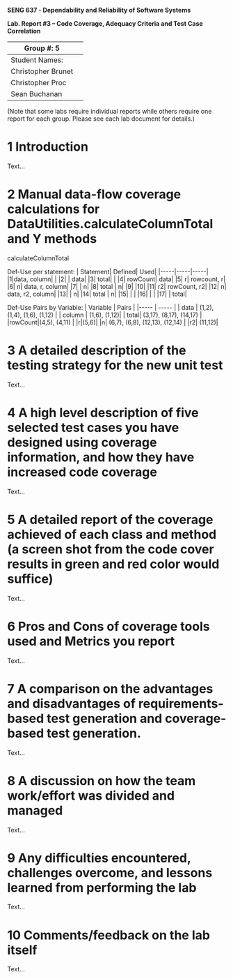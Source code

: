 **SENG 637 - Dependability and Reliability of Software Systems**

**Lab. Report #3 – Code Coverage, Adequacy Criteria and Test Case Correlation**

| Group \#: 5      |     |
| -------------- | --- |
| Student Names: |     |
| Christopher Brunet |     |
| Christopher Proc |     |
| Sean Buchanan |     |

(Note that some labs require individual reports while others require one report
for each group. Please see each lab document for details.)

# 1 Introduction

Text…

# 2 Manual data-flow coverage calculations for DataUtilities.calculateColumnTotal and Y methods

calculateColumnTotal

Def-Use per statement:
| Statement| Defined| Used|
|-----|-----|-----|
|1|data, column| |
|2| | data|
|3| total| | 
|4| rowCount| data|
|5| r| rowcount, r|
|6| n| data, r, column|
|7| | n| 
|8| total | n|
|9|
|10| 
|11| r2| rowCount, r2|
|12| n| data, r2, column|
|13| | n|
|14| total | n|
|15| | | 
|16| | | 
|17| | total|

Def-Use Pairs by Variable:
| Variable | Pairs |
|----- | ----- |
| data | (1,2), (1,4), (1,6), (1,12) | 
| column | (1,6), (1,12)|
| total| (3,17), (8,17), (14,17) |
|rowCount|(4,5), (4,11) |
|r|(5,6)|
|n| (6,7), (6,8), (12,13), (12,14) |
|r2| (11,12)| 

# 3 A detailed description of the testing strategy for the new unit test

Text…

# 4 A high level description of five selected test cases you have designed using coverage information, and how they have increased code coverage

Text…

# 5 A detailed report of the coverage achieved of each class and method (a screen shot from the code cover results in green and red color would suffice)

Text…

# 6 Pros and Cons of coverage tools used and Metrics you report

Text…

# 7 A comparison on the advantages and disadvantages of requirements-based test generation and coverage-based test generation.

Text…

# 8 A discussion on how the team work/effort was divided and managed

Text…

# 9 Any difficulties encountered, challenges overcome, and lessons learned from performing the lab

Text…

# 10 Comments/feedback on the lab itself

Text…
